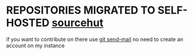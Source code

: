 # REPOSITORIES MIGRATED TO SELF-HOSTED [sourcehut](https://git.srht.davidon.top)

if you want to contribute on there use [git send-mail](https://git-send-email.io/) no need to create an account on my instance
